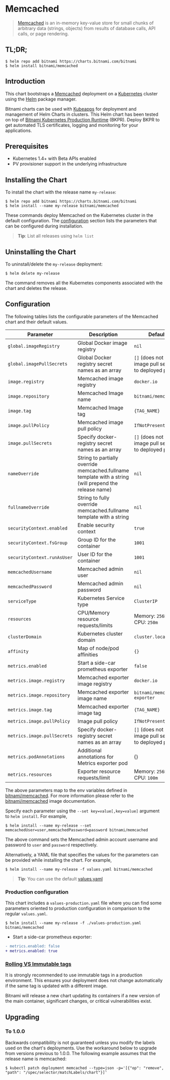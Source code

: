 # Memcached

> [Memcached](https://memcached.org/) is an in-memory key-value store for small chunks of arbitrary data (strings, objects) from results of database calls, API calls, or page rendering.

## TL;DR;

```console
$ helm repo add bitnami https://charts.bitnami.com/bitnami
$ helm install bitnami/memcached
```

## Introduction

This chart bootstraps a [Memcached](https://github.com/bitnami/bitnami-docker-memcached) deployment on a [Kubernetes](http://kubernetes.io) cluster using the [Helm](https://helm.sh) package manager.

Bitnami charts can be used with [Kubeapps](https://kubeapps.com/) for deployment and management of Helm Charts in clusters. This Helm chart has been tested on top of [Bitnami Kubernetes Production Runtime](https://kubeprod.io/) (BKPR). Deploy BKPR to get automated TLS certificates, logging and monitoring for your applications.

## Prerequisites

- Kubernetes 1.4+ with Beta APIs enabled
- PV provisioner support in the underlying infrastructure

## Installing the Chart

To install the chart with the release name `my-release`:

```console
$ helm repo add bitnami https://charts.bitnami.com/bitnami
$ helm install --name my-release bitnami/memcached
```

These commands deploy Memcached on the Kubernetes cluster in the default configuration. The [configuration](#configuration) section lists the parameters that can be configured during installation.

> **Tip**: List all releases using `helm list`

## Uninstalling the Chart

To uninstall/delete the `my-release` deployment:

```console
$ helm delete my-release
```

The command removes all the Kubernetes components associated with the chart and deletes the release.

## Configuration

The following tables lists the configurable parameters of the Memcached chart and their default values.

| Parameter                   | Description                                                                                            | Default                                                 |
|-----------------------------|--------------------------------------------------------------------------------------------------------|---------------------------------------------------------|
| `global.imageRegistry`      | Global Docker image registry                                                                           | `nil`                                                   |
| `global.imagePullSecrets`   | Global Docker registry secret names as an array                                                        | `[]` (does not add image pull secrets to deployed pods) |
| `image.registry`            | Memcached image registry                                                                               | `docker.io`                                             |
| `image.repository`          | Memcached Image name                                                                                   | `bitnami/memcached`                                     |
| `image.tag`                 | Memcached Image tag                                                                                    | `{TAG_NAME}`                                            |
| `image.pullPolicy`          | Memcached image pull policy                                                                            | `IfNotPresent`                                          |
| `image.pullSecrets`         | Specify docker-registry secret names as an array                                                       | `[]` (does not add image pull secrets to deployed pods) |
| `nameOverride`              | String to partially override memcached.fullname template with a string (will prepend the release name) | `nil`                                                   |
| `fullnameOverride`          | String to fully override memcached.fullname template with a string                                     | `nil`                                                   |
| `securityContext.enabled`   | Enable security context                                                                                | `true`                                                  |
| `securityContext.fsGroup`   | Group ID for the container                                                                             | `1001`                                                  |
| `securityContext.runAsUser` | User ID for the container                                                                              | `1001`                                                  |
| `memcachedUsername`         | Memcached admin user                                                                                   | `nil`                                                   |
| `memcachedPassword`         | Memcached admin password                                                                               | `nil`                                                   |
| `serviceType`               | Kubernetes Service type                                                                                | `ClusterIP`                                             |
| `resources`                 | CPU/Memory resource requests/limits                                                                    | Memory: `256Mi`, CPU: `250m`                            |
| `clusterDomain`             | Kubernetes cluster domain                                                                              | `cluster.local`                                         |
| `affinity`                  | Map of node/pod affinities                                                                             | `{}`                                                    |
| `metrics.enabled`           | Start a side-car prometheus exporter                                                                   | `false`                                                 |
| `metrics.image.registry`    | Memcached exporter image registry                                                                      | `docker.io`                                             |
| `metrics.image.repository`  | Memcached exporter image name                                                                          | `bitnami/memcached-exporter`                            |
| `metrics.image.tag`         | Memcached exporter image tag                                                                           | `{TAG_NAME}`                                            |
| `metrics.image.pullPolicy`  | Image pull policy                                                                                      | `IfNotPresent`                                          |
| `metrics.image.pullSecrets` | Specify docker-registry secret names as an array                                                       | `[]` (does not add image pull secrets to deployed pods) |
| `metrics.podAnnotations`    | Additional annotations for Metrics exporter pod                                                        | {}                                                      |
| `metrics.resources`         | Exporter resource requests/limit                                                                       | Memory: `256Mi`, CPU: `100m`                            |


The above parameters map to the env variables defined in [bitnami/memcached](http://github.com/bitnami/bitnami-docker-memcached). For more information please refer to the [bitnami/memcached](http://github.com/bitnami/bitnami-docker-memcached) image documentation.

Specify each parameter using the `--set key=value[,key=value]` argument to `helm install`. For example,

```console
$ helm install --name my-release --set memcachedUser=user,memcachedPassword=password bitnami/memcached
```

The above command sets the Memcached admin account username and password to `user` and `password` respectively.

Alternatively, a YAML file that specifies the values for the parameters can be provided while installing the chart. For example,

```console
$ helm install --name my-release -f values.yaml bitnami/memcached
```

> **Tip**: You can use the default [values.yaml](values.yaml)

### Production configuration

This chart includes a `values-production.yaml` file where you can find some parameters oriented to production configuration in comparison to the regular `values.yaml`.

```console
$ helm install --name my-release -f ./values-production.yaml bitnami/memcached
```

- Start a side-car prometheus exporter:
```diff
- metrics.enabled: false
+ metrics.enabled: true
```

### [Rolling VS Immutable tags](https://docs.bitnami.com/containers/how-to/understand-rolling-tags-containers/)

It is strongly recommended to use immutable tags in a production environment. This ensures your deployment does not change automatically if the same tag is updated with a different image.

Bitnami will release a new chart updating its containers if a new version of the main container, significant changes, or critical vulnerabilities exist.

## Upgrading

### To 1.0.0

Backwards compatibility is not guaranteed unless you modify the labels used on the chart's deployments.
Use the workaround below to upgrade from versions previous to 1.0.0. The following example assumes that the release name is memcached:

```console
$ kubectl patch deployment memcached --type=json -p='[{"op": "remove", "path": "/spec/selector/matchLabels/chart"}]'
```

